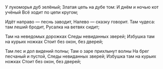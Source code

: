 У лукоморья дуб зелёный;
Златая цепь на дубе том:
И днём и ночью кот учёный
Всё ходит по цепи кругом;

Идёт направо — песнь заводит,
Налево — сказку говорит.
Там чудеса: там леший бродит,
Русалка на ветвях сидит;

Там на неведомых дорожках
Следы невиданных зверей;
Избушка там на курьих ножках
Стоит без окон, без дверей;

Там лес и дол видений полны;
Там о заре прихлынут волны
На брег песчаный и пустой,
Следы невиданных зверей;
Избушка там на курьих ножках
Стоит без окон, без дверей;